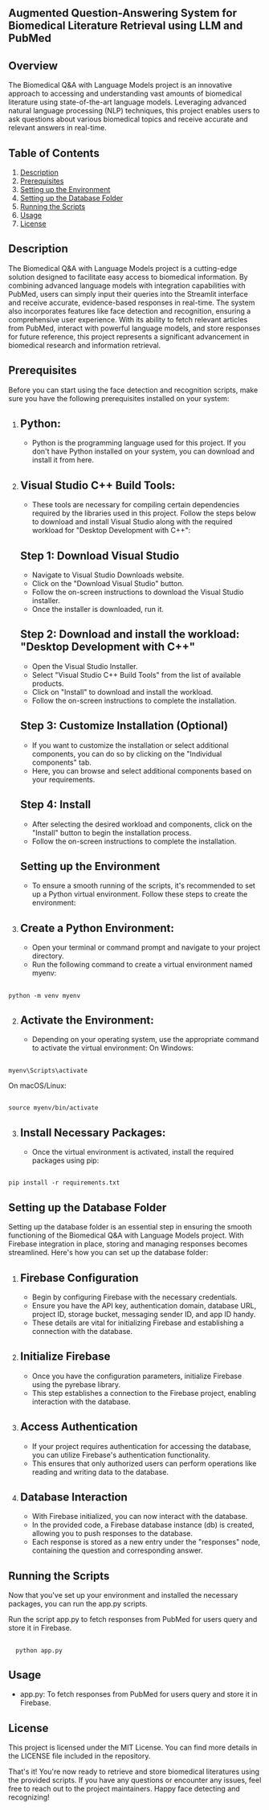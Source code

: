 ## Augmented Question-Answering System for Biomedical Literature Retrieval using LLM and PubMed

## Overview
The Biomedical Q&A with Language Models project is an innovative approach to accessing and understanding vast amounts of biomedical literature using state-of-the-art language models. Leveraging advanced natural language processing (NLP) techniques, this project enables users to ask questions about various biomedical topics and receive accurate and relevant answers in real-time.

## Table of Contents
1. [Description](#Description)
2. [Prerequisites](#Prerequisites)
3. [Setting up the Environment](#SettinguptheEnvironment)
4. [Setting up the Database Folder](#SettinguptheDatabaseFolder)
5. [Running the Scripts](#RunningtheScripts)
6. [Usage](#Usage)
7. [License](#License)

## Description
The Biomedical Q&A with Language Models project is a cutting-edge solution designed to facilitate easy access to biomedical information. By combining advanced language models with integration capabilities with PubMed, users can simply input their queries into the Streamlit interface and receive accurate, evidence-based responses in real-time. The system also incorporates features like face detection and recognition, ensuring a comprehensive user experience. With its ability to fetch relevant articles from PubMed, interact with powerful language models, and store responses for future reference, this project represents a significant advancement in biomedical research and information retrieval.

## Prerequisites
Before you can start using the face detection and recognition scripts, make sure you have the following prerequisites installed on your system:

1. ## Python:
    * Python is the programming language used for this project. If you don't have Python installed on your system, you can download and install it from here.

2. ## Visual Studio C++ Build Tools:
   * These tools are necessary for compiling certain dependencies required by the libraries used in this project. Follow the steps below to download and install
     Visual Studio along with the required workload for "Desktop Development with C++":

   ## Step 1: Download Visual Studio
      * Navigate to Visual Studio Downloads website.
      * Click on the "Download Visual Studio" button.
      * Follow the on-screen instructions to download the Visual Studio installer.
      * Once the installer is downloaded, run it.
        
   ## Step 2: Download and install the workload: "Desktop Development with C++"
      * Open the Visual Studio Installer.
      * Select "Visual Studio C++ Build Tools" from the list of available products.
      * Click on "Install" to download and install the workload.
      * Follow the on-screen instructions to complete the installation.
      
   ## Step 3: Customize Installation (Optional)
      * If you want to customize the installation or select additional components, you can do so by clicking on the "Individual components" tab.
      * Here, you can browse and select additional components based on your requirements.
      
   ## Step 4: Install
      * After selecting the desired workload and components, click on the "Install" button to begin the installation process.
      * Follow the on-screen instructions to complete the installation.

   ## Setting up the Environment
    * To ensure a smooth running of the scripts, it's recommended to set up a Python virtual environment. Follow these steps to create the environment:

1. ## Create a Python Environment:
      * Open your terminal or command prompt and navigate to your project directory.
      * Run the following command to create a virtual environment named myenv:
##
    python -m venv myenv
    
2. ## Activate the Environment:

      * Depending on your operating system, use the appropriate command to activate the virtual environment:
  On Windows:
  ##
    myenv\Scripts\activate
  On macOS/Linux:
  ##
    source myenv/bin/activate
    
3. ## Install Necessary Packages:

      * Once the virtual environment is activated, install the required packages using pip:
  ##
    pip install -r requirements.txt

## Setting up the Database Folder
Setting up the database folder is an essential step in ensuring the smooth functioning of the Biomedical Q&A with Language Models project. With Firebase integration in place, storing and managing responses becomes streamlined. Here's how you can set up the database folder:

1. ## Firebase Configuration 
   * Begin by configuring Firebase with the necessary credentials. 
   * Ensure you have the API key, authentication domain, database URL, project ID, storage bucket, messaging sender ID, and app ID handy. 
   * These details are vital for initializing Firebase and establishing a connection with the database.

2. ## Initialize Firebase 
   * Once you have the configuration parameters, initialize Firebase using the pyrebase library. 
   * This step establishes a connection to the Firebase project, enabling interaction with the database.

3. ## Access Authentication 
   * If your project requires authentication for accessing the database, you can utilize Firebase's authentication functionality. 
   * This ensures that only authorized users can perform operations like reading and writing data to the database.

4. ## Database Interaction 
   * With Firebase initialized, you can now interact with the database.
   * In the provided code, a Firebase database instance (db) is created, allowing you to push responses to the database.
   * Each response is stored as a new entry under the "responses" node, containing the question and corresponding answer.
     
## Running the Scripts
Now that you've set up your environment and installed the necessary packages, you can run the app.py scripts.

Run the script app.py to fetch responses from PubMed for users query and store it in Firebase.
##
      python app.py

## Usage
* app.py: To fetch responses from PubMed for users query and store it in Firebase.

## License
This project is licensed under the MIT License. You can find more details in the LICENSE file included in the repository.

That's it! You're now ready to retrieve and store biomedical literatures using the provided scripts. If you have any questions or encounter any issues, feel free to reach out to the project maintainers. 
Happy face detecting and recognizing!
      
